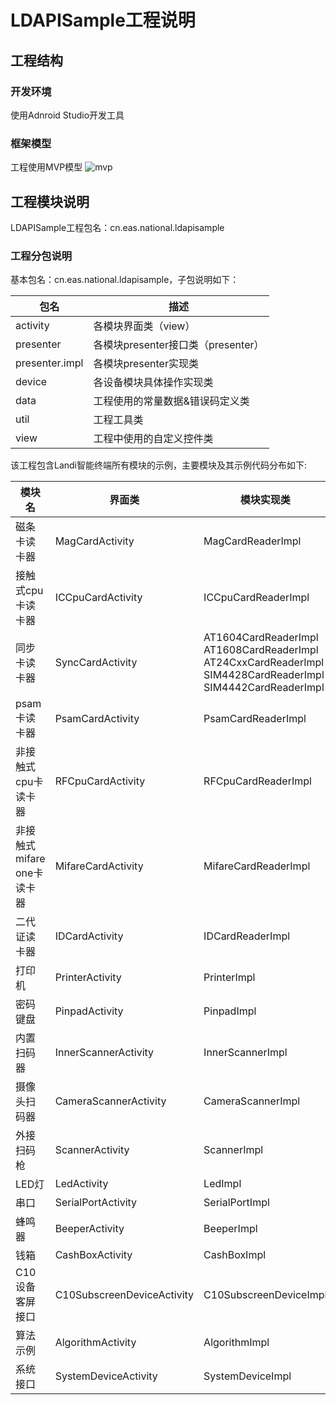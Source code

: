 # LDAPISample工程说明
## 工程结构
### 开发环境
使用Adnroid Studio开发工具
### 框架模型
工程使用MVP模型
![mvp](http://owirld9zt.bkt.clouddn.com/image/md/mvp.png)

## 工程模块说明
LDAPISample工程包名：cn.eas.national.ldapisample
### 工程分包说明
基本包名：cn.eas.national.ldapisample，子包说明如下：

| 包名 | 描述 |
|--------|--------|
|activity|各模块界面类（view）|
|presenter|各模块presenter接口类（presenter）|
|presenter.impl|各模块presenter实现类|
|device|各设备模块具体操作实现类|
|data|工程使用的常量数据&错误码定义类|
|util|工程工具类|
|view|工程中使用的自定义控件类|

该工程包含Landi智能终端所有模块的示例，主要模块及其示例代码分布如下:

| 模块名 | 界面类 | 模块实现类 |
|--------|--------|--------|
|磁条卡读卡器|MagCardActivity|MagCardReaderImpl|
|接触式cpu卡读卡器|ICCpuCardActivity|ICCpuCardReaderImpl|
|同步卡读卡器|SyncCardActivity|AT1604CardReaderImpl<br>AT1608CardReaderImpl<br>AT24CxxCardReaderImpl<br>SIM4428CardReaderImpl<br>SIM4442CardReaderImpl|
|psam卡读卡器|PsamCardActivity|PsamCardReaderImpl|
|非接触式cpu卡读卡器|RFCpuCardActivity|RFCpuCardReaderImpl|
|非接触式mifare one卡读卡器|MifareCardActivity|MifareCardReaderImpl|
|二代证读卡器|IDCardActivity|IDCardReaderImpl|
|打印机|PrinterActivity|PrinterImpl|
|密码键盘|PinpadActivity|PinpadImpl|
|内置扫码器|InnerScannerActivity|InnerScannerImpl|
|摄像头扫码器|CameraScannerActivity|CameraScannerImpl|
|外接扫码枪|ScannerActivity|ScannerImpl|
|LED灯|LedActivity|LedImpl|
|串口|SerialPortActivity|SerialPortImpl|
|蜂鸣器|BeeperActivity|BeeperImpl|
|钱箱|CashBoxActivity|CashBoxImpl|
|C10设备客屏接口|C10SubscreenDeviceActivity|C10SubscreenDeviceImpl|
|算法示例|AlgorithmActivity|AlgorithmImpl|
|系统接口|SystemDeviceActivity|SystemDeviceImpl|